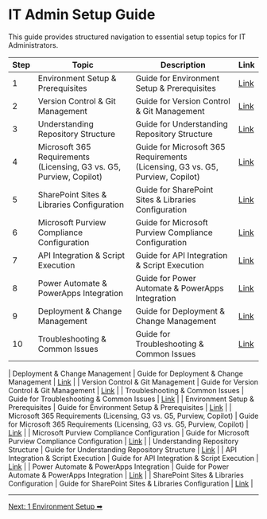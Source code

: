 <!-- description: Documentation about IT Admin Setup Guide for Your Organization. -->
# IT Admin Setup Guide

This guide provides structured navigation to essential setup topics for IT Administrators.

| Step | Topic | Description | Link |
|------|-------|-------------|------|
| 1 | Environment Setup & Prerequisites | Guide for Environment Setup & Prerequisites | [Link](1-environment-setup.md) |
| 2 | Version Control & Git Management | Guide for Version Control & Git Management | [Link](2-git-version-control.md) |
| 3 | Understanding Repository Structure | Guide for Understanding Repository Structure | [Link](3-repository-structure.md) |
| 4 | Microsoft 365 Requirements (Licensing, G3 vs. G5, Purview, Copilot) | Guide for Microsoft 365 Requirements (Licensing, G3 vs. G5, Purview, Copilot) | [Link](4-m365-requirements.md) |
| 5 | SharePoint Sites & Libraries Configuration | Guide for SharePoint Sites & Libraries Configuration | [Link](5-sharepoint-configuration.md) |
| 6 | Microsoft Purview Compliance Configuration | Guide for Microsoft Purview Compliance Configuration | [Link](6-purview-configuration.md) |
| 7 | API Integration & Script Execution | Guide for API Integration & Script Execution | [Link](7-api-and-scripts.md) |
| 8 | Power Automate & PowerApps Integration | Guide for Power Automate & PowerApps Integration | [Link](8-powerapps-powerautomate.md) |
| 9 | Deployment & Change Management | Guide for Deployment & Change Management | [Link](9-deployment.md) |
| 10 | Troubleshooting & Common Issues | Guide for Troubleshooting & Common Issues | [Link](10-troubleshooting.md) |

| Deployment & Change Management | Guide for Deployment & Change Management | [Link](setup/9-deployment.md) |
| Version Control & Git Management | Guide for Version Control & Git Management | [Link](setup/2-git-version-control.md) |
| Troubleshooting & Common Issues | Guide for Troubleshooting & Common Issues | [Link](setup/10-troubleshooting.md) |
| Environment Setup & Prerequisites | Guide for Environment Setup & Prerequisites | [Link](setup/1-environment-setup.md) |
| Microsoft 365 Requirements (Licensing, G3 vs. G5, Purview, Copilot) | Guide for Microsoft 365 Requirements (Licensing, G3 vs. G5, Purview, Copilot) | [Link](setup/4-m365-requirements.md) |
| Microsoft Purview Compliance Configuration | Guide for Microsoft Purview Compliance Configuration | [Link](setup/6-purview-configuration.md) |
| Understanding Repository Structure | Guide for Understanding Repository Structure | [Link](setup/3-repository-structure.md) |
| API Integration & Script Execution | Guide for API Integration & Script Execution | [Link](setup/7-api-and-scripts.md) |
| Power Automate & PowerApps Integration | Guide for Power Automate & PowerApps Integration | [Link](setup/8-powerapps-powerautomate.md) |
| SharePoint Sites & Libraries Configuration | Guide for SharePoint Sites & Libraries Configuration | [Link](setup/5-sharepoint-configuration.md) |


---

[Next: 1 Environment Setup ➡](1-environment-setup.md)